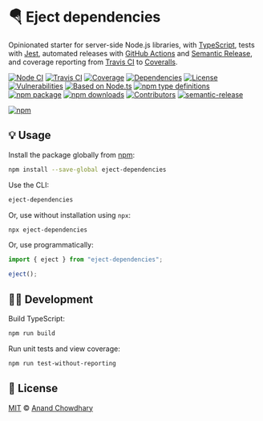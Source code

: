 # 🪂 Eject dependencies

Opinionated starter for server-side Node.js libraries, with [TypeScript](https://github.com/microsoft/TypeScript), tests with [Jest](https://github.com/facebook/jest), automated releases with [GitHub Actions](https://github.com/features/actions) and [Semantic Release](https://github.com/semantic-release/semantic-release), and coverage reporting from [Travis CI](https://travis-ci.org) to [Coveralls](https://coveralls.io).

[![Node CI](https://img.shields.io/github/workflow/status/AnandChowdhary/eject-dependencies/Node%20CI?label=GitHub%20CI&logo=github)](https://github.com/AnandChowdhary/eject-dependencies/actions)
[![Travis CI](https://img.shields.io/travis/AnandChowdhary/eject-dependencies?label=Travis%20CI&logo=travis%20ci&logoColor=%23fff)](https://travis-ci.org/AnandChowdhary/eject-dependencies)
[![Coverage](https://coveralls.io/repos/github/AnandChowdhary/eject-dependencies/badge.svg?branch=master&v=2)](https://coveralls.io/github/AnandChowdhary/eject-dependencies?branch=master)
[![Dependencies](https://img.shields.io/librariesio/release/npm/eject-dependencies)](https://libraries.io/npm/eject-dependencies)
[![License](https://img.shields.io/npm/l/eject-dependencies)](https://github.com/AnandChowdhary/eject-dependencies/blob/master/LICENSE)
[![Vulnerabilities](https://img.shields.io/snyk/vulnerabilities/npm/eject-dependencies.svg)](https://snyk.io/test/npm/eject-dependencies)
[![Based on Node.ts](https://img.shields.io/badge/based%20on-node.ts-brightgreen)](https://github.com/AnandChowdhary/eject-dependencies)
[![npm type definitions](https://img.shields.io/npm/types/eject-dependencies.svg)](https://unpkg.com/browse/eject-dependencies/dist/index.d.ts)
[![npm package](https://img.shields.io/npm/v/eject-dependencies.svg)](https://www.npmjs.com/package/node.ts)
[![npm downloads](https://img.shields.io/npm/dw/eject-dependencies)](https://www.npmjs.com/package/node.ts)
[![Contributors](https://img.shields.io/github/contributors/AnandChowdhary/eject-dependencies)](https://github.com/AnandChowdhary/eject-dependencies/graphs/contributors)
[![semantic-release](https://img.shields.io/badge/%20%20%F0%9F%93%A6%F0%9F%9A%80-semantic--release-e10079.svg)](https://github.com/semantic-release/semantic-release)

[![npm](https://nodei.co/npm/eject-dependencies.png)](https://www.npmjs.com/package/eject-dependencies)

## 💡 Usage

Install the package globally from [npm](https://www.npmjs.com/package/eject-dependencies):

```bash
npm install --save-global eject-dependencies
```

Use the CLI:

```bash
eject-dependencies
```

Or, use without installation using `npx`:

```bash
npx eject-dependencies
```

Or, use programmatically:

```ts
import { eject } from "eject-dependencies";

eject();
```

## 👩‍💻 Development

Build TypeScript:

```bash
npm run build
```

Run unit tests and view coverage:

```bash
npm run test-without-reporting
```

## 📄 License

[MIT](./LICENSE) © [Anand Chowdhary](https://anandchowdhary.com)
